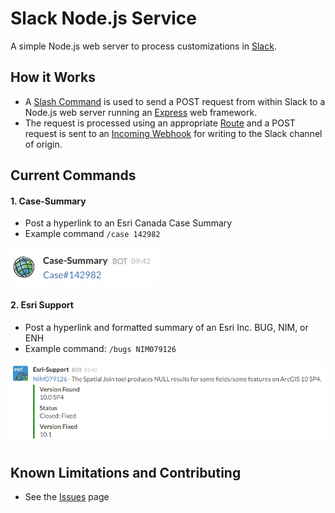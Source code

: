 # Slack Node.js Service
A simple Node.js web server to process customizations in [Slack](https://slack.com/).

## How it Works
- A [Slash Command](https://api.slack.com/slash-commands) is used to send a POST request from within Slack to a Node.js web server running an [Express](http://expressjs.com/) web framework.
- The request is processed using an appropriate [Route](http://expressjs.com/guide/routing.html) and a POST request is sent to an [Incoming Webhook](https://api.slack.com/incoming-webhooks) for writing to the Slack channel of origin.

## Current Commands

#### 1. Case-Summary
- Post a hyperlink to an Esri Canada Case Summary
- Example command `/case 142982`

![case-summary](images/case-summary.png)

#### 2. Esri Support
- Post a hyperlink and formatted summary of an Esri Inc. BUG, NIM, or ENH
- Example command:  `/bugs NIM079126`

![case-summary](images/esri-support.png)

## Known Limitations and Contributing
- See the [Issues](https://github.com/EsriCanada/slack-nodejs/issues) page
